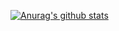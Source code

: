[![Anurag's github stats](https://github-readme-stats.vercel.app/api?username=wushaoge)](https://github.com/anuraghazra/github-readme-stats)
